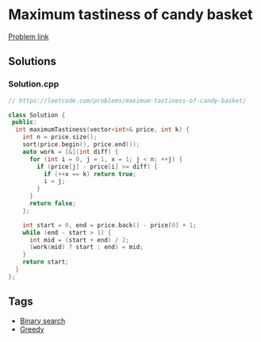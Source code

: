 # Maximum tastiness of candy basket

[Problem link](https://leetcode.com/problems/maximum-tastiness-of-candy-basket/)

## Solutions


### Solution.cpp
```cpp
// https://leetcode.com/problems/maximum-tastiness-of-candy-basket/

class Solution {
 public:
  int maximumTastiness(vector<int>& price, int k) {
    int n = price.size();
    sort(price.begin(), price.end());
    auto work = [&](int diff) {
      for (int i = 0, j = 1, x = 1; j < n; ++j) {
        if (price[j] - price[i] >= diff) {
          if (++x == k) return true;
          i = j;
        }
      }
      return false;
    };

    int start = 0, end = price.back() - price[0] + 1;
    while (end - start > 1) {
      int mid = (start + end) / 2;
      (work(mid) ? start : end) = mid;
    }
    return start;
  }
};
```
## Tags

* [Binary search](/README.md#Binary_search)
* [Greedy](/README.md#Greedy)
